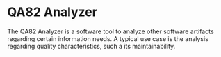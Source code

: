QA82 Analyzer
==========

The QA82 Analyzer is a software tool to analyze other software artifacts regarding certain information needs. A typical use case is the analysis regarding quality characteristics, such a its maintainability.
